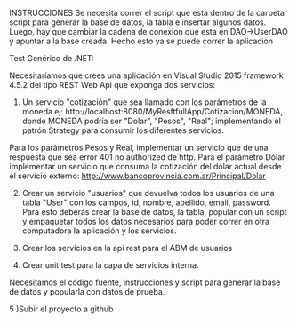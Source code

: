 INSTRUCCIONES
Se necesita correr el script que esta dentro de la carpeta script para generar la base de datos, la tabla e insertar algunos datos.
Luego, hay que cambiar la cadena de conexion que esta en DAO->UserDAO y apuntar a la base creada.
Hecho esto ya se puede correr la aplicacion



Test Genérico de .NET:

Necesitaríamos que crees una aplicación en Visual Studio 2015 framework 4.5.2 del tipo REST Web Api que exponga dos servicios:

1) Un servicio "cotización" que sea llamado con los parámetros de la moneda ej: http://localhost:8080/MyResftfullApp/Cotizacion/MONEDA, donde MONEDA podría ser "Dolar", "Pesos", "Real"; implementando el patrón Strategy para consumir los diferentes servicios.

Para los parámetros Pesos y Real, implementar un servicio que de una respuesta que sea error 401 no authorized de http. Para el parámetro Dólar implementar un servicio que consuma la cotización del dólar actual desde el servicio externo: http://www.bancoprovincia.com.ar/Principal/Dolar

2) Crear un servicio "usuarios" que devuelva todos los usuarios de una tabla "User" con los campos, id, nombre, apellido, email, password. Para esto deberás crear la base de datos, la tabla, popular con un script y empaquetar todos los datos necesarios para poder correr en otra computadora la aplicación y los servicios.

3) Crear los servicios en la api rest para el ABM de usuarios

4) Crear unit test para la capa de servicios interna.

Necesitamos el código fuente, instrucciones y script para generar la base de datos y popularla con datos de prueba.

5 )Subir el proyecto a github
